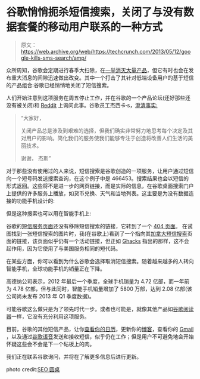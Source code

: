 # 谷歌悄悄扼杀短信搜索，关闭了与没有数据套餐的移动用户联系的一种方式

> 原文：<https://web.archive.org/web/https://techcrunch.com/2013/05/12/google-kills-sms-search/amp/>

 <amp-img src="https://web.archive.org/web/20230228185402im_/https://techcrunch.com/wp-content/uploads/2013/05/sms-search-examples.jpg?w=495" class="attachment-post-thumbnail size-post-thumbnail wp-post-image amp-wp-enforced-sizes i-amphtml-layout-intrinsic i-amphtml-layout-size-defined" alt="" srcset="https://web.archive.org/web/20230228185402im_/https://techcrunch.com/wp-content/uploads/2013/05/sms-search-examples.jpg 495w, https://web.archive.org/web/20230228185402im_/https://techcrunch.com/wp-content/uploads/2013/05/sms-search-examples.jpg?resize=150,86 150w, https://web.archive.org/web/20230228185402im_/https://techcrunch.com/wp-content/uploads/2013/05/sms-search-examples.jpg?resize=300,173 300w, https://web.archive.org/web/20230228185402im_/https://techcrunch.com/wp-content/uploads/2013/05/sms-search-examples.jpg?resize=50,29 50w" layout="intrinsic" i-amphtml-layout="intrinsic"><i-amphtml-sizer class="i-amphtml-sizer"></i-amphtml-sizer></amp-img> 

众所周知，谷歌会定期进行春季大扫除，在[一举消灭大量产品](https://web.archive.org/web/20230228185402/https://techcrunch.com/2013/03/13/rip-google-reader/)，但它有时也会在发布重大消息的间隙迅速做出改变。其中一个打击了其针对低端设备用户的基于短信的产品组合:谷歌已经悄悄地关闭了短信搜索。

人们开始注意到这项服务在周五停止工作，并在谷歌的一个产品论坛(还好那些还没有被关闭)和 [Reddit](https://web.archive.org/web/20230228185402/http://www.reddit.com/r/technology/comments/1e5jh4/google_suddenly_shuts_down_sms_search/) 上询问此事。谷歌员工杰西卡·s，[澄清事实:](https://web.archive.org/web/20230228185402/http://productforums.google.com/forum/#!msg/websearch/yKG7BGro7QQ/ntAXQWWKj70J)

> “大家好，
> 
> 关闭产品总是涉及到艰难的选择，但我们确实非常努力地思考每个决定及其对用户的影响。简化我们的服务使我们能够专注于创造将改善人们生活的美丽技术。
> 
> 谢谢，
> 杰斯”

对于那些没有使用过的人来说，短信搜索是谷歌创造的一项服务，让用户通过短信向一个短号码发送搜索查询，在这个例子中是 466453。搜索结果也会以短信的形式返回。这些将不是进一步的网页链接，而是实际的信息，在谷歌桌面搜索门户上提供的许多服务上播放，如货币兑换、天气和当地列表。这主要是为没有数据连接的功能手机设计的:

 <amp-img class="aligncenter size-full wp-image-815266 amp-wp-enforced-sizes i-amphtml-layout-intrinsic i-amphtml-layout-size-defined" alt="SMS search examples" src="https://web.archive.org/web/20230228185402im_/https://techcrunch.com/wp-content/uploads/2013/05/sms-search-examples.jpg" srcset="https://web.archive.org/web/20230228185402im_/https://techcrunch.com/wp-content/uploads/2013/05/sms-search-examples.jpg 495w, https://web.archive.org/web/20230228185402im_/https://techcrunch.com/wp-content/uploads/2013/05/sms-search-examples.jpg?resize=150,86 150w, https://web.archive.org/web/20230228185402im_/https://techcrunch.com/wp-content/uploads/2013/05/sms-search-examples.jpg?resize=300,173 300w, https://web.archive.org/web/20230228185402im_/https://techcrunch.com/wp-content/uploads/2013/05/sms-search-examples.jpg?resize=50,29 50w" layout="intrinsic" i-amphtml-layout="intrinsic"><i-amphtml-sizer class="i-amphtml-sizer"></i-amphtml-sizer></amp-img> 

但是这种搜索也可以用在智能手机上:

 <amp-img class="vertical aligncenter size-full wp-image-815267 amp-wp-enforced-sizes i-amphtml-layout-intrinsic i-amphtml-layout-size-defined" alt="SMS search on iphone" src="https://web.archive.org/web/20230228185402im_/https://techcrunch.com/wp-content/uploads/2013/05/sms-search-on-iphone.png" srcset="https://web.archive.org/web/20230228185402im_/https://techcrunch.com/wp-content/uploads/2013/05/sms-search-on-iphone.png 320w, https://web.archive.org/web/20230228185402im_/https://techcrunch.com/wp-content/uploads/2013/05/sms-search-on-iphone.png?resize=100,150 100w, https://web.archive.org/web/20230228185402im_/https://techcrunch.com/wp-content/uploads/2013/05/sms-search-on-iphone.png?resize=200,300 200w, https://web.archive.org/web/20230228185402im_/https://techcrunch.com/wp-content/uploads/2013/05/sms-search-on-iphone.png?resize=33,50 33w" layout="intrinsic" i-amphtml-layout="intrinsic"><i-amphtml-sizer class="i-amphtml-sizer"></i-amphtml-sizer></amp-img> 

谷歌的[短信服务页面](https://web.archive.org/web/20230228185402/http://www.google.com/mobile/sms/)还没有移除短信搜索的链接，它转到了一个 [404 页面](https://web.archive.org/web/20230228185402/http://www.google.com/mobile/sms/search/)。
在试图找到一张短信搜索的图片时，我(在谷歌上)看到了一个指向其[加拿大短信搜索](https://web.archive.org/web/20230228185402/http://www.google.ca/mobile/sms/search/)页面的链接，该页面似乎仍有一个活动链接，但正如 [Ghacks](https://web.archive.org/web/20230228185402/http://www.ghacks.net/2013/05/12/google-shuts-down-sms-search/) 指出的那样，这不会起作用，因为它使用了与美国服务相同的短代码。

在某些方面，你可以看到为什么谷歌会选择取消短信搜索。随着越来越多的人转向智能手机，全球功能手机的销量正在下降。

高德纳公司表示，2012 年最后一个季度，全球手机销量为 4.72 亿部，而一年前为 4.78 亿部，但与此同时，智能手机销量增加了 5800 万部，达到 2.08 亿部(该公司尚未发布 2013 年 Q1 季度数据)。

可能谷歌这么做只是为了领先时代一步。或者也可能是，就像其他产品如[谷歌阅读器](https://web.archive.org/web/20230228185402/http://googleblog.blogspot.ca/2013/03/a-second-spring-of-cleaning.html)一样，它没有充分利用这项服务。

目前，谷歌的其他短信产品，让你[查看你的日历](https://web.archive.org/web/20230228185402/http://www.google.com/mobile/sms/calendar/)，更新你的[博客](https://web.archive.org/web/20230228185402/http://www.google.com/mobile/sms/blogger/)，查看你的 [Gmail](https://web.archive.org/web/20230228185402/http://www.google.com/mobile/sms/mail/) ，以及通过[谷歌语音](https://web.archive.org/web/20230228185402/http://www.google.com/mobile/sms/voice/)发送和接收短信，似乎仍在工作；但是用户不可避免地会开始怀疑这些会不会是下一个砧板上的肉。

我们正在联系谷歌询问，并将在了解更多信息后进行更新。

photo credit:[SEO 圆桌](https://web.archive.org/web/20230228185402/http://farm4.static.flickr.com/3410/3199335726_45b88c7fe2_o.png)

<amp-analytics data-credentials="include" class="i-amphtml-layout-fixed i-amphtml-layout-size-defined" i-amphtml-layout="fixed"></amp-analytics>
